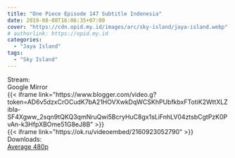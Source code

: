 ```yaml
---
title: "One Piece Episode 147 Subtitle Indonesia"
date: 2019-08-08T16:06:35+07:00
cover: "https://cdn.opid.my.id/images/arc/sky-island/jaya-island.webp" # Optional, cover
# authorlink: https://opid.my.id
categories:
  - "Jaya Island"
tags:
  - "Sky Island"
---
```

<div class="ui menu violet borderless inverted">
  <div class="header item active">
        Stream:
    </div>
  <a class="active item" data-tab="google">
    <i class="google drive icon"></i> Google
  </a>
  <a class="item nounderline" data-tab="mirror">
    <i class="odnoklassniki icon"></i> Mirror
  </a>
</div>
<div class="ui bottom attached tab segment active" style="border:0 !important;" data-tab="google">
{{< iframe link="https://www.blogger.com/video.g?token=AD6v5dzxCrOCudK7bA21HOVXwkDqWCSKhPUbfkbxFTotiK2WttXLZibIa-SF4Xgww_2sqn9tQKQ3qmNruQwi5BcryHuC8gx1sLiFnhLV04ztsbCgtPzK0PvAn-k3HfpXBOme51G8eJ8B" >}}
</div>
<div class="ui bottom attached tab segment" style="border:0 !important;" data-tab="mirror">
{{< iframe link="https://ok.ru/videoembed/2160923052790" >}}
</div>
<div class="ui menu violet borderless inverted">
  <div class="header item active">
        Downloads:
    </div>
  <a class="item nounderline" href="https://ouo.io/rtFEyrL" target="_blank" rel="dofollow"><i class="google drive icon"></i>
    Average 480p</a>
</div>